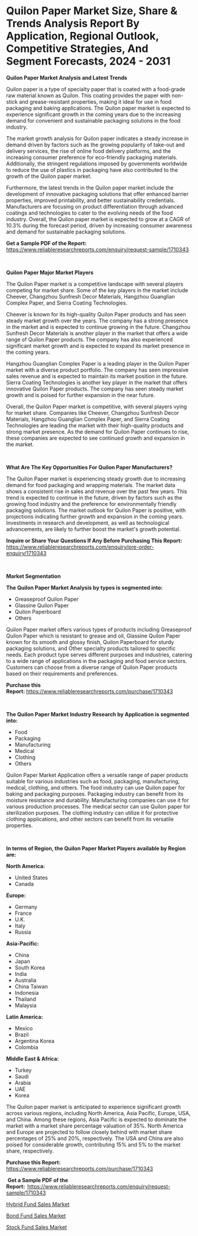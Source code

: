 <p><h1>Quilon Paper Market Size, Share & Trends Analysis Report By Application, Regional Outlook, Competitive Strategies, And Segment Forecasts, 2024 - 2031</h1></p><p><strong>Quilon Paper Market Analysis and Latest Trends</strong></p>
<p><p>Quilon paper is a type of specialty paper that is coated with a food-grade raw material known as Quilon. This coating provides the paper with non-stick and grease-resistant properties, making it ideal for use in food packaging and baking applications. The Quilon paper market is expected to experience significant growth in the coming years due to the increasing demand for convenient and sustainable packaging solutions in the food industry. </p><p>The market growth analysis for Quilon paper indicates a steady increase in demand driven by factors such as the growing popularity of take-out and delivery services, the rise of online food delivery platforms, and the increasing consumer preference for eco-friendly packaging materials. Additionally, the stringent regulations imposed by governments worldwide to reduce the use of plastics in packaging have also contributed to the growth of the Quilon paper market.</p><p>Furthermore, the latest trends in the Quilon paper market include the development of innovative packaging solutions that offer enhanced barrier properties, improved printability, and better sustainability credentials. Manufacturers are focusing on product differentiation through advanced coatings and technologies to cater to the evolving needs of the food industry. Overall, the Quilon paper market is expected to grow at a CAGR of 10.3% during the forecast period, driven by increasing consumer awareness and demand for sustainable packaging solutions.</p></p>
<p><strong>Get a Sample PDF of the Report:&nbsp;</strong> <a href="https://www.reliableresearchreports.com/enquiry/request-sample/1710343">https://www.reliableresearchreports.com/enquiry/request-sample/1710343</a></p>
<p>&nbsp;</p>
<p><strong>Quilon Paper Major Market Players</strong></p>
<p><p>The Quilon Paper market is a competitive landscape with several players competing for market share. Some of the key players in the market include Cheever, Changzhou Sunfresh Decor Materials, Hangzhou Guanglian Complex Paper, and Sierra Coating Technologies.</p><p>Cheever is known for its high-quality Quilon Paper products and has seen steady market growth over the years. The company has a strong presence in the market and is expected to continue growing in the future. Changzhou Sunfresh Decor Materials is another player in the market that offers a wide range of Quilon Paper products. The company has also experienced significant market growth and is expected to expand its market presence in the coming years.</p><p>Hangzhou Guanglian Complex Paper is a leading player in the Quilon Paper market with a diverse product portfolio. The company has seen impressive sales revenue and is expected to maintain its market position in the future. Sierra Coating Technologies is another key player in the market that offers innovative Quilon Paper products. The company has seen steady market growth and is poised for further expansion in the near future.</p><p>Overall, the Quilon Paper market is competitive, with several players vying for market share. Companies like Cheever, Changzhou Sunfresh Decor Materials, Hangzhou Guanglian Complex Paper, and Sierra Coating Technologies are leading the market with their high-quality products and strong market presence. As the demand for Quilon Paper continues to rise, these companies are expected to see continued growth and expansion in the market.</p></p>
<p>&nbsp;</p>
<p><strong>What Are The Key Opportunities For Quilon Paper Manufacturers?</strong></p>
<p><p>The Quilon Paper market is experiencing steady growth due to increasing demand for food packaging and wrapping materials. The market data shows a consistent rise in sales and revenue over the past few years. This trend is expected to continue in the future, driven by factors such as the growing food industry and the preference for environmentally friendly packaging solutions. The market outlook for Quilon Paper is positive, with projections indicating further growth and expansion in the coming years. Investments in research and development, as well as technological advancements, are likely to further boost the market's growth potential.</p></p>
<p><strong>Inquire or Share Your Questions If Any Before Purchasing This Report:</strong> <a href="https://www.reliableresearchreports.com/enquiry/pre-order-enquiry/1710343">https://www.reliableresearchreports.com/enquiry/pre-order-enquiry/1710343</a></p>
<p>&nbsp;</p>
<p><strong>Market Segmentation</strong></p>
<p><strong>The Quilon Paper Market Analysis by types is segmented into:</strong></p>
<p><ul><li>Greaseproof Quilon Paper</li><li>Glassine Quilon Paper</li><li>Quilon Paperboard</li><li>Others</li></ul></p>
<p><p>Quilon Paper market offers various types of products including Greaseproof Quilon Paper which is resistant to grease and oil, Glassine Quilon Paper known for its smooth and glossy finish, Quilon Paperboard for sturdy packaging solutions, and Other specialty products tailored to specific needs. Each product type serves different purposes and industries, catering to a wide range of applications in the packaging and food service sectors. Customers can choose from a diverse range of Quilon Paper products based on their requirements and preferences.</p></p>
<p><strong>Purchase this Report:&nbsp;</strong><a href="https://www.reliableresearchreports.com/purchase/1710343">https://www.reliableresearchreports.com/purchase/1710343</a></p>
<p>&nbsp;</p>
<p><strong>The Quilon Paper Market Industry Research by Application is segmented into:</strong></p>
<p><ul><li>Food</li><li>Packaging</li><li>Manufacturing</li><li>Medical</li><li>Clothing</li><li>Others</li></ul></p>
<p><p>Quilon Paper Market Application offers a versatile range of paper products suitable for various industries such as food, packaging, manufacturing, medical, clothing, and others. The food industry can use Quilon paper for baking and packaging purposes. Packaging industry can benefit from its moisture resistance and durability. Manufacturing companies can use it for various production processes. The medical sector can use Quilon paper for sterilization purposes. The clothing industry can utilize it for protective clothing applications, and other sectors can benefit from its versatile properties.</p></p>
<p>&nbsp;</p>
<p><strong>In terms of Region, the Quilon Paper Market Players available by Region are:</strong></p>
<p>
    <p> <strong> North America: </strong>
        <ul>
            <li>United States</li>
            <li>Canada</li>
        </ul>
        </p> 
    <p> <strong> Europe: </strong>
        <ul>
            <li>Germany</li>
            <li>France</li>
            <li>U.K.</li>
            <li>Italy</li>
            <li>Russia</li>
        </ul>
        </p> 
    <p> <strong> Asia-Pacific: </strong>
        <ul>
            <li>China</li>
            <li>Japan</li>
            <li>South Korea</li>
            <li>India</li>
            <li>Australia</li>
            <li>China Taiwan</li>
            <li>Indonesia</li>
            <li>Thailand</li>
            <li>Malaysia</li>
        </ul>
        </p> 
    <p> <strong> Latin America: </strong>
        <ul>
            <li>Mexico</li>
            <li>Brazil</li>
            <li>Argentina Korea</li>
            <li>Colombia</li>
        </ul>
        </p> 
    <p> <strong> Middle East & Africa: </strong>
        <ul>
            <li>Turkey</li>
            <li>Saudi</li>
            <li>Arabia</li>
            <li>UAE</li>
            <li>Korea</li>
        </ul>
    </p>
    </p>
<p><p>The Quilon paper market is anticipated to experience significant growth across various regions, including North America, Asia Pacific, Europe, USA, and China. Among these regions, Asia Pacific is expected to dominate the market with a market share percentage valuation of 35%. North America and Europe are projected to follow closely behind with market share percentages of 25% and 20%, respectively. The USA and China are also poised for considerable growth, contributing 15% and 5% to the market share, respectively.</p></p>
<p><strong>Purchase this Report: </strong><a href="https://www.reliableresearchreports.com/purchase/1710343">https://www.reliableresearchreports.com/purchase/1710343</a></p>
<p>&nbsp;<strong>Get a Sample PDF of the Report:&nbsp;&nbsp;</strong><a href="https://www.reliableresearchreports.com/enquiry/request-sample/1710343">https://www.reliableresearchreports.com/enquiry/request-sample/1710343</a></p>
<p><strong></strong></p>
<p><p><a href="https://view.publitas.com/reportprime-1/hybrid-fund-sales-market-with-the-goal-of-estimating-the-market-size-and-future-growth-potential-of-various-market-segments-based-on-component-applications-end-user-and-region/">Hybrid Fund Sales Market</a></p><p><a href="https://view.publitas.com/reportprime-1/bond-fund-sales-market-with-the-goal-of-estimating-the-market-size-and-future-growth-potential-of-various-market-segments-based-on-component-applications-end-user-and-region/">Bond Fund Sales Market</a></p><p><a href="https://view.publitas.com/reportprime-1/stock-fund-sales-market-offer-valuable-insights-into-market-size-market-share-market-trends-and-projections-spanning-from-2023-to-2030/">Stock Fund Sales Market</a></p></p>